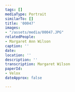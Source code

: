 ```yaml
---
tags: []
mediaType: Portrait
similarTo: []
title: '00047'
images:
- "/assets/media/00047.JPG"
relatedPeople:
- Margaret Ann Wilson
caption: ''
date: 
location: ''
description: ''
transcription: Margaret Wilson
paperId:
- Velox
dateApprox: false

---
```

